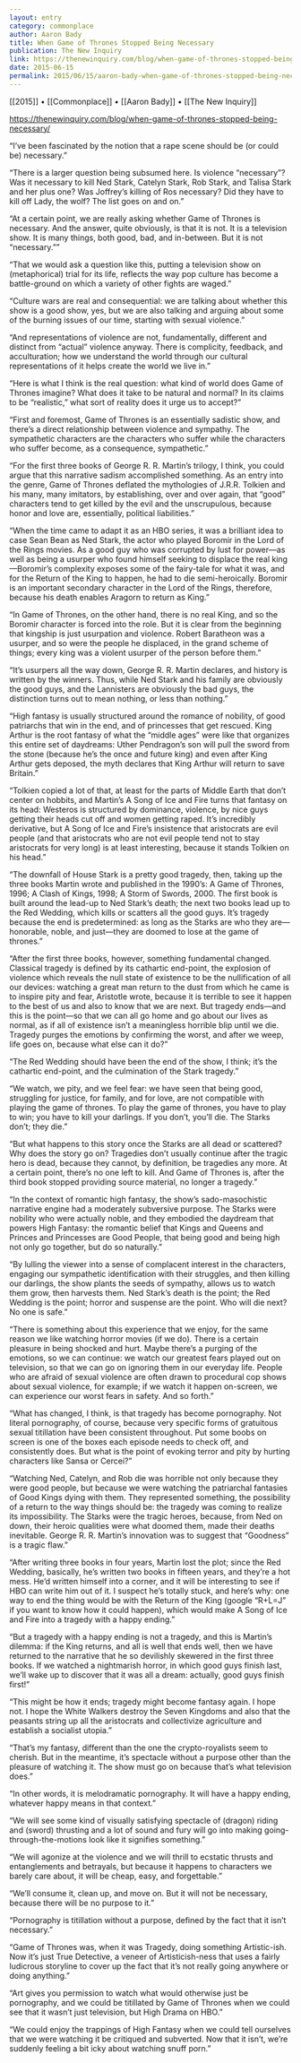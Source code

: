 ```yaml
---
layout: entry
category: commonplace
author: Aaron Bady
title: When Game of Thrones Stopped Being Necessary
publication: The New Inquiry
link: https://thenewinquiry.com/blog/when-game-of-thrones-stopped-being-necessary/
date: 2015-06-15
permalink: 2015/06/15/aaron-bady-when-game-of-thrones-stopped-being-necessary
---
```


[[2015]] • [[Commonplace]] • [[Aaron Bady]] • [[The New Inquiry]] 

https://thenewinquiry.com/blog/when-game-of-thrones-stopped-being-necessary/

“I’ve been fascinated by the notion that a rape scene should be (or could be) necessary.”

“There is a larger question being subsumed here. Is violence “necessary”? Was it necessary to kill Ned Stark, Catelyn Stark, Rob Stark, and Talisa Stark and her plus one? Was Joffrey’s killing of Ros necessary? Did they have to kill off Lady, the wolf? The list goes on and on.”

“At a certain point, we are really asking whether Game of Thrones is necessary. And the answer, quite obviously, is that it is not. It is a television show. It is many things, both good, bad, and in-between. But it is not “necessary.””

“That we would ask a question like this, putting a television show on (metaphorical) trial for its life, reflects the way pop culture has become a battle-ground on which a variety of other fights are waged.”

“Culture wars are real and consequential: we are talking about whether this show is a good show, yes, but we are also talking and arguing about some of the burning issues of our time, starting with sexual violence.”

“And representations of violence are not, fundamentally, different and distinct from “actual” violence anyway. There is complicity, feedback, and acculturation; how we understand the world through our cultural representations of it helps create the world we live in.”

“Here is what I think is the real question: what kind of world does Game of Thrones imagine? What does it take to be natural and normal? In its claims to be “realistic,” what sort of reality does it urge us to accept?”

“First and foremost, Game of Thrones is an essentially sadistic show, and there’s a direct relationship between violence and sympathy. The sympathetic characters are the characters who suffer while the characters who suffer become, as a consequence, sympathetic.”

“For the first three books of George R. R. Martin’s trilogy, I think, you could argue that this narrative sadism accomplished something. As an entry into the genre, Game of Thrones deflated the mythologies of J.R.R. Tolkien and his many, many imitators, by establishing, over and over again, that “good” characters tend to get killed by the evil and the unscrupulous, because honor and love are, essentially, political liabilities.”

“When the time came to adapt it as an HBO series, it was a brilliant idea to case Sean Bean as Ned Stark, the actor who played Boromir in the Lord of the Rings movies. As a good guy who was corrupted by lust for power—as well as being a usurper who found himself seeking to displace the real king—Boromir’s complexity exposes some of the fairy-tale for what it was, and for the Return of the King to happen, he had to die semi-heroically. Boromir is an important secondary character in the Lord of the Rings, therefore, because his death enables Aragorn to return as King.”

“In Game of Thrones, on the other hand, there is no real King, and so the Boromir character is forced into the role. But it is clear from the beginning that kingship is just usurpation and violence. Robert Baratheon was a usurper, and so were the people he displaced, in the grand scheme of things; every king was a violent usurper of the person before them.”

“It’s usurpers all the way down, George R. R. Martin declares, and history is written by the winners. Thus, while Ned Stark and his family are obviously the good guys, and the Lannisters are obviously the bad guys, the distinction turns out to mean nothing, or less than nothing.”

“High fantasy is usually structured around the romance of nobility, of good patriarchs that win in the end, and of princesses that get rescued. King Arthur is the root fantasy of what the “middle ages” were like that organizes this entire set of daydreams: Uther Pendragon’s son will pull the sword from the stone (because he’s the once and future king) and even after King Arthur gets deposed, the myth declares that King Arthur will return to save Britain.”

“Tolkien copied a lot of that, at least for the parts of Middle Earth that don’t center on hobbits, and Martin’s A Song of Ice and Fire turns that fantasy on its head: Westeros is structured by dominance, violence, by nice guys getting their heads cut off and women getting raped. It’s incredibly derivative, but A Song of Ice and Fire’s insistence that aristocrats are evil people (and that aristocrats who are not evil people tend not to stay aristocrats for very long) is at least interesting, because it stands Tolkien on his head.”

“The downfall of House Stark is a pretty good tragedy, then, taking up the three books Martin wrote and published in the 1990’s: A Game of Thrones, 1996; A Clash of Kings, 1998; A Storm of Swords, 2000. The first book is built around the lead-up to Ned Stark’s death; the next two books lead up to the Red Wedding, which kills or scatters all the good guys. It’s tragedy because the end is predetermined: as long as the Starks are who they are—honorable, noble, and just—they are doomed to lose at the game of thrones.”

“After the first three books, however, something fundamental changed. Classical tragedy is defined by its cathartic end-point, the explosion of violence which reveals the null state of existence to be the nullification of all our devices: watching a great man return to the dust from which he came is to inspire pity and fear, Aristotle wrote, because it is terrible to see it happen to the best of us and also to know that we are next. But tragedy ends—and this is the point—so that we can all go home and go about our lives as normal, as if all of existence isn’t a meaningless horrible blip until we die. Tragedy purges the emotions by confirming the worst, and after we weep, life goes on, because what else can it do?”

“The Red Wedding should have been the end of the show, I think; it’s the cathartic end-point, and the culmination of the Stark tragedy.”

“We watch, we pity, and we feel fear: we have seen that being good, struggling for justice, for family, and for love, are not compatible with playing the game of thrones. To play the game of thrones, you have to play to win; you have to kill your darlings. If you don’t, you’ll die. The Starks don’t; they die.”

“But what happens to this story once the Starks are all dead or scattered? Why does the story go on? Tragedies don’t usually continue after the tragic hero is dead, because they cannot, by definition, be tragedies any more. At a certain point, there’s no one left to kill. And Game of Thrones is, after the third book stopped providing source material, no longer a tragedy.”

“In the context of romantic high fantasy, the show’s sado-masochistic narrative engine had a moderately subversive purpose. The Starks were nobility who were actually noble, and they embodied the daydream that powers High Fantasy: the romantic belief that Kings and Queens and Princes and Princesses are Good People, that being good and being high not only go together, but do so naturally.”

“By lulling the viewer into a sense of complacent interest in the characters, engaging our sympathetic identification with their struggles, and then killing our darlings, the show plants the seeds of sympathy, allows us to watch them grow, then harvests them. Ned Stark’s death is the point; the Red Wedding is the point; horror and suspense are the point. Who will die next? No one is safe.”

“There is something about this experience that we enjoy, for the same reason we like watching horror movies (if we do). There is a certain pleasure in being shocked and hurt. Maybe there’s a purging of the emotions, so we can continue: we watch our greatest fears played out on television, so that we can go on ignoring them in our everyday life. People who are afraid of sexual violence are often drawn to procedural cop shows about sexual violence, for example; if we watch it happen on-screen, we can experience our worst fears in safety. And so forth.”

“What has changed, I think, is that tragedy has become pornography. Not literal pornography, of course, because very specific forms of gratuitous sexual titillation have been consistent throughout. Put some boobs on screen is one of the boxes each episode needs to check off, and consistently does. But what is the point of evoking terror and pity by hurting characters like Sansa or Cercei?”

“Watching Ned, Catelyn, and Rob die was horrible not only because they were good people, but because we were watching the patriarchal fantasies of Good Kings dying with them. They represented something, the possibility of a return to the way things should be: the tragedy was coming to realize its impossibility. The Starks were the tragic heroes, because, from Ned on down, their heroic qualities were what doomed them, made their deaths inevitable. George R. R. Martin’s innovation was to suggest that “Goodness” is a tragic flaw.”

“After writing three books in four years, Martin lost the plot; since the Red Wedding, basically, he’s written two books in fifteen years, and they’re a hot mess. He’d written himself into a corner, and it will be interesting to see if HBO can write him out of it. I suspect he’s totally stuck, and here’s why: one way to end the thing would be with the Return of the King (google “R+L=J” if you want to know how it could happen), which would make A Song of Ice and Fire into a tragedy with a happy ending.”

“But a tragedy with a happy ending is not a tragedy, and this is Martin’s dilemma: if the King returns, and all is well that ends well, then we have returned to the narrative that he so devilishly skewered in the first three books. If we watched a nightmarish horror, in which good guys finish last, we’ll wake up to discover that it was all a dream: actually, good guys finish first!”

“This might be how it ends; tragedy might become fantasy again. I hope not. I hope the White Walkers destroy the Seven Kingdoms and also that the peasants string up all the aristocrats and collectivize agriculture and establish a socialist utopia.”

“That’s my fantasy, different than the one the crypto-royalists seem to cherish. But in the meantime, it’s spectacle without a purpose other than the pleasure of watching it. The show must go on because that’s what television does.”

“In other words, it is melodramatic pornography. It will have a happy ending, whatever happy means in that context.”

“We will see some kind of visually satisfying spectacle of (dragon) riding and (sword) thrusting and a lot of sound and fury will go into making going-through-the-motions look like it signifies something.”

“We will agonize at the violence and we will thrill to ecstatic thrusts and entanglements and betrayals, but because it happens to characters we barely care about, it will be cheap, easy, and forgettable.”

“We’ll consume it, clean up, and move on. But it will not be necessary, because there will be no purpose to it.”

“Pornography is titillation without a purpose, defined by the fact that it isn’t necessary.”

“Game of Thrones was, when it was Tragedy, doing something Artistic-ish. Now it’s just True Detective, a veneer of Artisticish-ness that uses a fairly ludicrous storyline to cover up the fact that it’s not really going anywhere or doing anything.”

“Art gives you permission to watch what would otherwise just be pornography, and we could be titillated by Game of Thrones when we could see that it wasn’t just television, but High Drama on HBO.”

“We could enjoy the trappings of High Fantasy when we could tell ourselves that we were watching it be critiqued and subverted. Now that it isn’t, we’re suddenly feeling a bit icky about watching snuff porn.”
